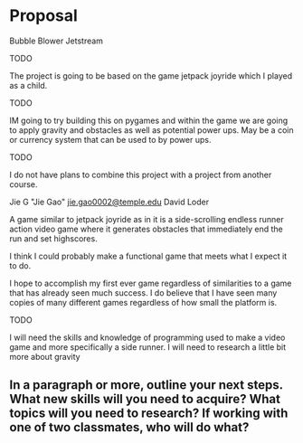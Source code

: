 # Proposal

Bubble Blower Jetstream

TODO

The project is going to be based on the game jetpack joyride which I played as a child.

TODO

IM going to try building this on pygames and within the game we are going to apply gravity and obstacles as well as potential power ups. May be a coin or currency system that can be used to by power ups.

TODO

I do not have plans to combine this project with a project from another course.

Jie G
"Jie Gao" <jie.gao0002@temple.edu>
David Loder

A game similar to jetpack joyride as in it is a side-scrolling endless runner action video game where it generates obstacles that immediately end the run and set highscores.

I think I could probably make a functional game that meets what I expect it to do.

I hope to accomplish my first ever game regardless of similarities to a game that has already seen much success. I do believe that I have seen many copies of many different games regardless of how small the platform is.

TODO

I will need the skills and knowledge of programming used to make a video game and more specifically a side runner. I will need to research a little bit more about gravity 
## In a paragraph or more, outline your next steps. What new skills will you need to acquire? What topics will you need to research? If working with one of two classmates, who will do what?
